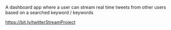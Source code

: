 A dashboard app where a user can stream real time tweets from other users based on a searched keyword / keywords

https://bit.ly/twitterStreamProject
